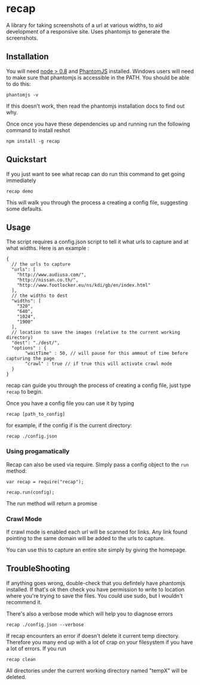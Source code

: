 recap
======

A library for taking screenshots of a url at various widths, to aid development of a responsive site.  Uses phantomjs to generate the screenshots.


Installation
---------------

You will need [node > 0.8](http://nodejs.org/) and [PhantomJS](http://phantomjs.org/) installed. Windows users will need to make sure that phantomjs is accessible in the PATH.  You should be able to do this:

    phantomjs -v
	
If this doesn't work, then read the phantomjs installation docs to find out why.

Once once you have these dependencies up and running run the following command to install reshot 
    
    npm install -g recap


Quickstart
------------

If you just want to see what recap can do run this command to get going immediately

	recap demo

This will walk you through the process a creating a config file, suggesting some defaults.


Usage
------

The script requires a config.json script to tell it what urls to capture and at what widths. Here is an example :

	{
	  // the urls to capture
	  "urls": [
		"http://www.audiusa.com/",
		"http://nissan.co.th/",
		"http://www.footlocker.eu/ns/kdi/gb/en/index.html"
	  ],
	  // the widths to dest
	  "widths": [
		"320",
		"640",
		"1024",
		"1900"
	  ],
	  // location to save the images (relative to the current working directory)
	  "dest": "./dest/",
	  "options" : {
	  	   "waitTime" : 50, // will pause for this ammout of time before capturing the page
	  	   "crawl" : true // if true this will activate crawl mode
	  }
	}
	
recap can guide you through the process of creating a config file, just type `recap` to begin.

Once you have a config file you can use it by typing

    recap [path_to_config]
	
for example, if the config if is the current directory:

    recap ./config.json

### Using progamatically

Recap can also be used via require.  Simply pass a config object to the `run` method:

	var recap = require("recap");

	recap.run(config);

The run method will return a promise

### Crawl Mode

If crawl mode is enabled each url will be scanned for links.  Any link found pointing to the same domain will be added to the urls to capture.  

You can use this to capture an entire site simply by giving the homepage.
	
TroubleShooting
------------------

If anything goes wrong, double-check that you defintely have phantomjs installed.  If that's ok then check you have permission to write to location where you're trying to save the files.  You could use sudo, but I wouldn't recommend it.
	
There's also a verbose mode which will help you to diagnose errors

    recap ./config.json --verbose

If recap encounters an error if doesn't delete it current temp directory.  Therefore you many end up with a lot of crap on your filesystem if you have a lot of errors.  If you run

	recap clean

All directories under the current working directory named "tempX" will be deleted.
